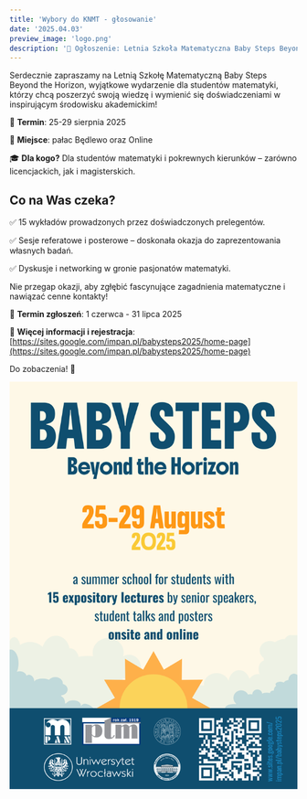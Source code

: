 ```yaml
---
title: 'Wybory do KNMT - głosowanie'
date: '2025.04.03'
preview_image: 'logo.png'
description: '📢 Ogłoszenie: Letnia Szkoła Matematyczna Baby Steps Beyond the Horizon!'
---
```



Serdecznie zapraszamy na Letnią Szkołę Matematyczną Baby Steps Beyond the Horizon, wyjątkowe wydarzenie dla studentów matematyki, którzy chcą poszerzyć swoją wiedzę i wymienić się doświadczeniami w inspirującym środowisku akademickim!

📅 **Termin**: 25-29 sierpnia 2025

📍 **Miejsce**: pałac Będlewo oraz Online

🎓 **Dla kogo?** Dla studentów matematyki i pokrewnych kierunków – zarówno licencjackich, jak i magisterskich.

## Co na Was czeka?
✅ 15 wykładów prowadzonych przez doświadczonych prelegentów.

✅ Sesje referatowe i posterowe – doskonała okazja do zaprezentowania własnych badań.

✅ Dyskusje i networking w gronie pasjonatów matematyki.

Nie przegap okazji, aby zgłębić fascynujące zagadnienia matematyczne i nawiązać cenne kontakty!

📌 **Termin zgłoszeń**: 1 czerwca - 31 lipca 2025

🔗 **Więcej informacji i rejestracja**: [https://sites.google.com/impan.pl/babysteps2025/home-page](https://sites.google.com/impan.pl/babysteps2025/home-page)

Do zobaczenia! 🎉

<img src="plakat.png" width="700px" alt="plakat Baby Steps">
